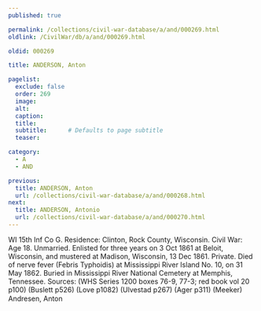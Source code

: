 ```yaml
---
published: true

permalink: /collections/civil-war-database/a/and/000269.html
oldlink: /CivilWar/db/a/and/000269.html

oldid: 000269

title: ANDERSON, Anton

pagelist:
  exclude: false
  order: 269
  image: 
  alt:
  caption:
  title:
  subtitle:      # Defaults to page subtitle
  teaser:

category: 
  - A 
  - AND

previous:
  title: ANDERSON, Anton
  url: /collections/civil-war-database/a/and/000268.html  
next:
  title: ANDERSON, Antonio
  url: /collections/civil-war-database/a/and/000270.html   
---
```

WI 15th Inf Co G. Residence: Clinton, Rock County, Wisconsin. Civil War: Age 18. Unmarried. Enlisted for three years on 3 Oct 1861 at Beloit, Wisconsin, and mustered at Madison, Wisconsin, 13 Dec 1861. Private. Died of nerve fever (Febris Typhoidis) at Mississippi River Island No. 10, on 31 May 1862. Buried in Mississippi River National Cemetery at Memphis, Tennessee. Sources: (WHS Series 1200 boxes 76-9, 77-3; red book vol 20 p100) (Buslett p526) (Love p1082) (Ulvestad p267) (Ager p311) (Meeker) &#147;Andresen, Anton&#148;